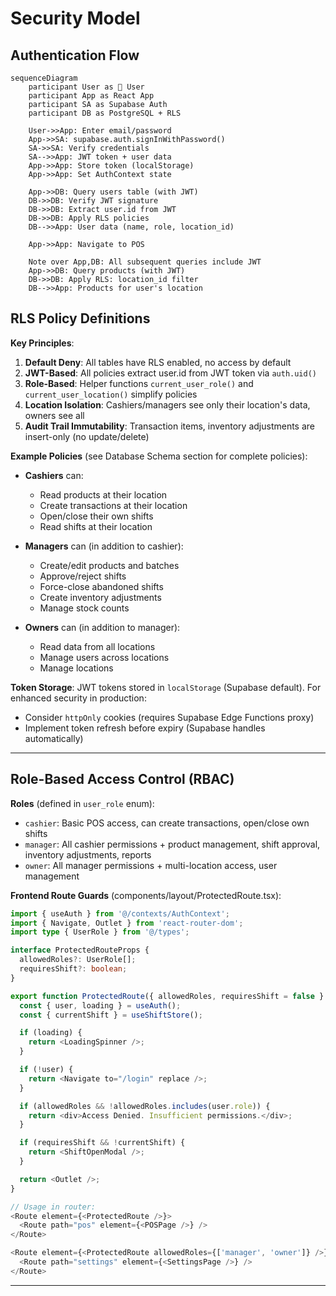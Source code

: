 # Security Model

## Authentication Flow

```mermaid
sequenceDiagram
    participant User as 👤 User
    participant App as React App
    participant SA as Supabase Auth
    participant DB as PostgreSQL + RLS

    User->>App: Enter email/password
    App->>SA: supabase.auth.signInWithPassword()
    SA->>SA: Verify credentials
    SA-->>App: JWT token + user data
    App->>App: Store token (localStorage)
    App->>App: Set AuthContext state

    App->>DB: Query users table (with JWT)
    DB->>DB: Verify JWT signature
    DB->>DB: Extract user.id from JWT
    DB->>DB: Apply RLS policies
    DB-->>App: User data (name, role, location_id)

    App->>App: Navigate to POS

    Note over App,DB: All subsequent queries include JWT
    App->>DB: Query products (with JWT)
    DB->>DB: Apply RLS: location_id filter
    DB-->>App: Products for user's location
```

## RLS Policy Definitions

**Key Principles**:
1. **Default Deny**: All tables have RLS enabled, no access by default
2. **JWT-Based**: All policies extract user.id from JWT token via `auth.uid()`
3. **Role-Based**: Helper functions `current_user_role()` and `current_user_location()` simplify policies
4. **Location Isolation**: Cashiers/managers see only their location's data, owners see all
5. **Audit Trail Immutability**: Transaction items, inventory adjustments are insert-only (no update/delete)

**Example Policies** (see Database Schema section for complete policies):

- **Cashiers** can:
  - Read products at their location
  - Create transactions at their location
  - Open/close their own shifts
  - Read shifts at their location

- **Managers** can (in addition to cashier):
  - Create/edit products and batches
  - Approve/reject shifts
  - Force-close abandoned shifts
  - Create inventory adjustments
  - Manage stock counts

- **Owners** can (in addition to manager):
  - Read data from all locations
  - Manage users across locations
  - Manage locations

**Token Storage**: JWT tokens stored in `localStorage` (Supabase default). For enhanced security in production:
- Consider `httpOnly` cookies (requires Supabase Edge Functions proxy)
- Implement token refresh before expiry (Supabase handles automatically)

---

## Role-Based Access Control (RBAC)

**Roles** (defined in `user_role` enum):
- `cashier`: Basic POS access, can create transactions, open/close own shifts
- `manager`: All cashier permissions + product management, shift approval, inventory adjustments, reports
- `owner`: All manager permissions + multi-location access, user management

**Frontend Route Guards** (components/layout/ProtectedRoute.tsx):

```typescript
import { useAuth } from '@/contexts/AuthContext';
import { Navigate, Outlet } from 'react-router-dom';
import type { UserRole } from '@/types';

interface ProtectedRouteProps {
  allowedRoles?: UserRole[];
  requiresShift?: boolean;
}

export function ProtectedRoute({ allowedRoles, requiresShift = false }: ProtectedRouteProps) {
  const { user, loading } = useAuth();
  const { currentShift } = useShiftStore();

  if (loading) {
    return <LoadingSpinner />;
  }

  if (!user) {
    return <Navigate to="/login" replace />;
  }

  if (allowedRoles && !allowedRoles.includes(user.role)) {
    return <div>Access Denied. Insufficient permissions.</div>;
  }

  if (requiresShift && !currentShift) {
    return <ShiftOpenModal />;
  }

  return <Outlet />;
}

// Usage in router:
<Route element={<ProtectedRoute />}>
  <Route path="pos" element={<POSPage />} />
</Route>

<Route element={<ProtectedRoute allowedRoles={['manager', 'owner']} />}>
  <Route path="settings" element={<SettingsPage />} />
</Route>
```

---
